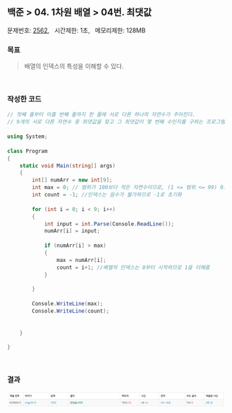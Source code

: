 
## 백준 > 04. 1차원 배열 > 04번. 최댓값    
문제번호: [2562](https://www.acmicpc.net/problem/2562), &nbsp; 시간제한: 1초, &nbsp; 메모리제한: 128MB

### 목표     
> 배열의 인덱스의 특성을 이해할 수 있다.    

<br>

### 작성한 코드   

```cs
// 첫째 줄부터 아홉 번째 줄까지 한 줄에 서로 다른 하나의 자연수가 주어진다.
// 9개의 서로 다른 자연수 중 최댓값을 찾고 그 최댓값이 몇 번째 수인지를 구하는 프로그램을 작성하시오.

using System;

class Program
{
    static void Main(string[] args)
    {        
        int[] numArr = new int[9];
        int max = 0; // 범위가 100보다 작은 자연수이므로, (1 <= 범위 <= 99) 0으로 초기화
        int count = -1; //인덱스는 음수가 불가하므로 -1로 초기화

        for (int i = 0; i < 9; i++)
        {
            int input = int.Parse(Console.ReadLine());
            numArr[i] = input;

            if (numArr[i] > max) 
            {
                max = numArr[i];
                count = i+1; //배열의 인덱스는 0부터 시작하므로 1을 더해줌
            }

        }

        Console.WriteLine(max);
        Console.WriteLine(count);


    }
    
}
```

<br>

### 결과    

![04단계 04번문항 제출결과](00/result_04.png)